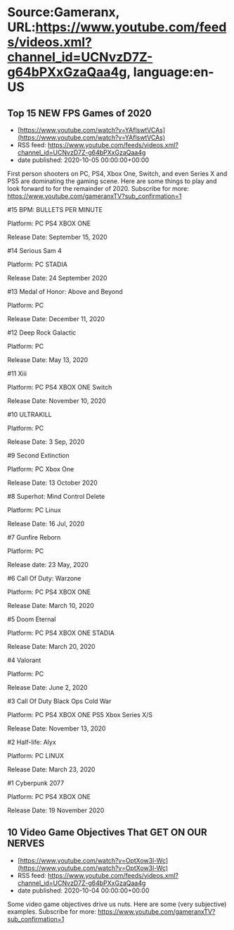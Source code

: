 # Source:Gameranx, URL:https://www.youtube.com/feeds/videos.xml?channel_id=UCNvzD7Z-g64bPXxGzaQaa4g, language:en-US

## Top 15 NEW FPS Games of 2020
 - [https://www.youtube.com/watch?v=YAflswtVCAs](https://www.youtube.com/watch?v=YAflswtVCAs)
 - RSS feed: https://www.youtube.com/feeds/videos.xml?channel_id=UCNvzD7Z-g64bPXxGzaQaa4g
 - date published: 2020-10-05 00:00:00+00:00

First person shooters on PC, PS4, Xbox One, Switch, and even Series X and PS5 are dominating the gaming scene. Here are some things to play and look forward to for the remainder of 2020.
Subscribe for more: https://www.youtube.com/gameranxTV?sub_confirmation=1

#15 BPM: BULLETS PER MINUTE

Platform: PC PS4 XBOX ONE

Release Date: September 15, 2020



#14 Serious Sam 4

Platform: PC STADIA   

Release Date: 24 September 2020



#13 Medal of Honor: Above and Beyond

Platform: PC

Release Date: December 11, 2020



#12 Deep Rock Galactic

Platform: PC

Release Date: May 13, 2020



#11 Xiii

Platform: PC PS4 XBOX ONE Switch

Release Date: November 10, 2020



#10 ULTRAKILL

Platform: PC

Release Date: 3 Sep, 2020



#9 Second Extinction

Platform: PC Xbox One

Release Date: 13 October 2020



#8 Superhot: Mind Control Delete

Platform: PC Linux

Release Date: 16 Jul, 2020



#7 Gunfire Reborn

Platform: PC

Release date: 23 May, 2020



#6 Call Of Duty: Warzone

Platform: PC PS4 XBOX ONE

Release Date: March 10, 2020



#5 Doom Eternal 

Platform: PC PS4 XBOX ONE STADIA

Release Date: March 20, 2020



#4 Valorant

Platform: PC

Release Date: June 2, 2020



#3 Call Of Duty Black Ops Cold War

Platform: PC PS4 XBOX ONE PS5 Xbox Series X/S

Release Date: November 13, 2020



#2 Half-life: Alyx

Platform: PC LINUX

Release Date: March 23, 2020



#1 Cyberpunk 2077

Platform: PC PS4 XBOX ONE

Release Date: 19 November 2020

## 10 Video Game Objectives That GET ON OUR NERVES
 - [https://www.youtube.com/watch?v=OptXow3l-Wc](https://www.youtube.com/watch?v=OptXow3l-Wc)
 - RSS feed: https://www.youtube.com/feeds/videos.xml?channel_id=UCNvzD7Z-g64bPXxGzaQaa4g
 - date published: 2020-10-04 00:00:00+00:00

Some video game objectives drive us nuts. Here are some (very subjective) examples.
Subscribe for more: https://www.youtube.com/gameranxTV?sub_confirmation=1

